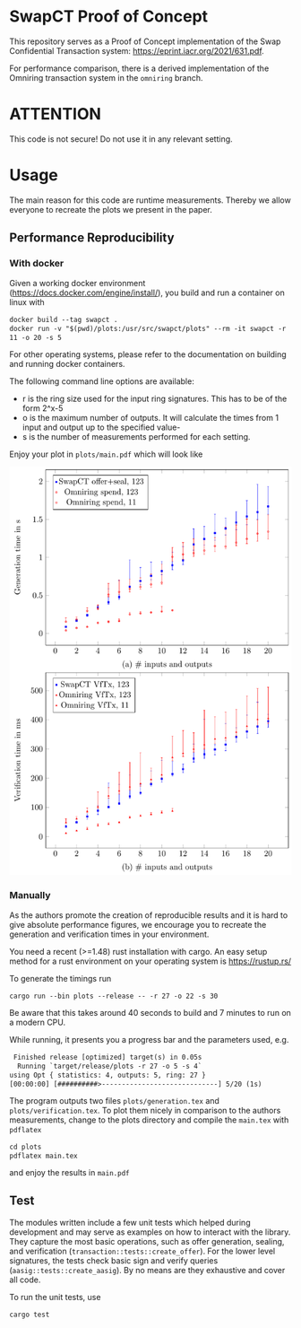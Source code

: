 # SwapCT Proof of Concept

This repository serves as a Proof of Concept implementation of the Swap Confidential Transaction system: https://eprint.iacr.org/2021/631.pdf.

For performance comparison, there is a derived implementation of the Omniring transaction system in the `omniring` branch.

# ATTENTION
This code is not secure! Do not use it in any relevant setting.

# Usage

The main reason for this code are runtime measurements. Thereby we allow everyone to recreate the plots we present in the paper. 
    
## Performance Reproducibility

### With docker

Given a working docker environment (https://docs.docker.com/engine/install/), you build and run a container on linux with

    docker build --tag swapct .
    docker run -v "$(pwd)/plots:/usr/src/swapct/plots" --rm -it swapct -r 11 -o 20 -s 5

For other operating systems, please refer to the documentation on building and running docker containers.

The following command line options are available:
* r is the ring size used for the input ring signatures. This has to be of the form 2^x-5
* o is the maximum number of outputs. It will calculate the times from 1 input and output up to the specified value-
* s is the number of measurements performed for each setting.

Enjoy your plot in `plots/main.pdf` which will look like

![Example Plot](plots/example.png)

### Manually

As the authors promote the creation of reproducible results and it is hard to give absolute performance figures, 
we encourage you to recreate the generation and verification times in your environment.

You need a recent (>=1.48) rust installation with cargo.
An easy setup method for a rust environment on your operating system is https://rustup.rs/

To generate the timings run

    cargo run --bin plots --release -- -r 27 -o 22 -s 30 

Be aware that this takes around 40 seconds to build and 7 minutes to run on a modern CPU.

While running, it presents you a progress bar and the parameters used, e.g.
    
     Finished release [optimized] target(s) in 0.05s
      Running `target/release/plots -r 27 -o 5 -s 4`
    using Opt { statistics: 4, outputs: 5, ring: 27 }
    [00:00:00] [##########>-----------------------------] 5/20 (1s)

The program outputs two files `plots/generation.tex` and `plots/verification.tex`. 
To plot them nicely in comparison to the authors measurements, change to the plots directory and compile the `main.tex` with `pdflatex`

    cd plots
    pdflatex main.tex
   
and enjoy the results in `main.pdf`

## Test

The modules written include a few unit tests which helped during development and may serve as examples on how to interact with the library.
They capture the most basic operations, such as offer generation, sealing, and verification (`transaction::tests::create_offer`). For the lower level signatures, the tests check basic sign and verify queries (`aasig::tests::create_aasig`).
By no means are they exhaustive and cover all code.

To run the unit tests, use

    cargo test

